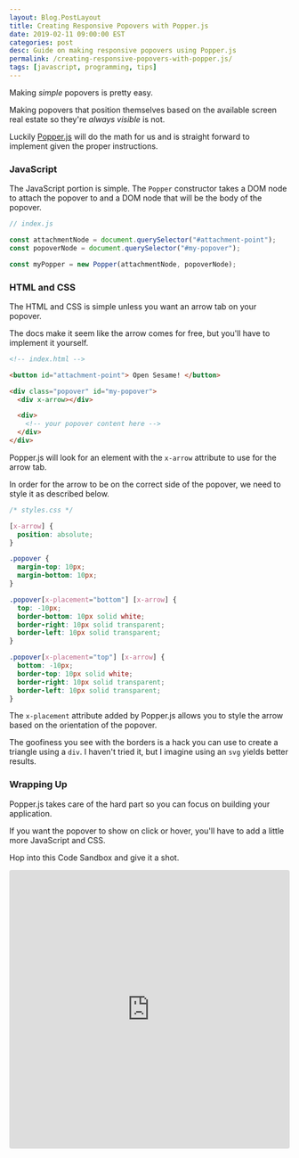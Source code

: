 ```yaml
---
layout: Blog.PostLayout
title: Creating Responsive Popovers with Popper.js
date: 2019-02-11 09:00:00 EST
categories: post
desc: Guide on making responsive popovers using Popper.js
permalink: /creating-responsive-popovers-with-popper.js/
tags: [javascript, programming, tips]
---
```


Making _simple_ popovers is pretty easy.

Making popovers that position themselves based on the available screen real estate so they're _always visible_ is not.

Luckily [Popper.js](https://popper.js.org/) will do the math for us and is straight forward to implement given the proper instructions.

### JavaScript

The JavaScript portion is simple. The `Popper` constructor takes a DOM node to attach the popover to and a DOM node that will be the body of the popover.


```javascript
// index.js

const attachmentNode = document.querySelector("#attachment-point");
const popoverNode = document.querySelector("#my-popover");

const myPopper = new Popper(attachmentNode, popoverNode);
```

### HTML and CSS

The HTML and CSS is simple unless you want an arrow tab on your popover.

The docs make it seem like the arrow comes for free, but you'll have to implement it yourself. 

```html
<!-- index.html -->

<button id="attachment-point"> Open Sesame! </button>

<div class="popover" id="my-popover">
  <div x-arrow></div>

  <div>
    <!-- your popover content here -->
  </div>
</div>
```

Popper.js will look for an element with the `x-arrow` attribute to use for the arrow tab.

In order for the arrow to be on the correct side of the popover, we need to style it as described below.

```css
/* styles.css */

[x-arrow] {
  position: absolute;
}

.popover {
  margin-top: 10px;
  margin-bottom: 10px;
}

.popover[x-placement="bottom"] [x-arrow] {
  top: -10px;
  border-bottom: 10px solid white;
  border-right: 10px solid transparent;
  border-left: 10px solid transparent;
}

.popover[x-placement="top"] [x-arrow] {
  bottom: -10px;
  border-top: 10px solid white;
  border-right: 10px solid transparent;
  border-left: 10px solid transparent;
}
```

The `x-placement` attribute added by Popper.js allows you to style the arrow based on the orientation of the popover.

The goofiness you see with the borders is a hack you can use to create a triangle using a `div`. I haven't tried it, but I imagine using an `svg` yields better results.

### Wrapping Up

Popper.js takes care of the hard part so you can focus on building your application.

If you want the popover to show on click or hover, you'll have to add a little more JavaScript and CSS.

Hop into this Code Sandbox and give it a shot.

<iframe src="https://codesandbox.io/embed/501wn1yvk?hidenavigation=1" style="width:100%; height:500px; border:0; border-radius: 4px; overflow:hidden;" sandbox="allow-modals allow-forms allow-popups allow-scripts allow-same-origin"></iframe>
